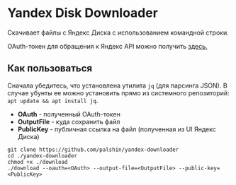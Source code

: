 # Yandex Disk Downloader

Скачивает файлы с Яндекс Диска с использованием командной строки.


OAuth-токен для обращения к Яндекс API можно получить [здесь.](https://yandex.ru/dev/disk/poligon/#!//v1/disk/public/resources/GetPublicResourceDownloadLink)

## Как пользоваться

Сначала убедитесь, что установлена утилита ```jq``` (для парсинга JSON). В случае убунты ее можно установить прямо из системного репозиторий: ```apt update && apt install jq```.

- **OAuth** - полученный OAuth-токен
- **OutputFile** - куда сохранить файл
- **PublicKey** - публичная ссылка на файл (полученная из UI Яндекс Диска)

```shell
git clone https://github.com/palshin/yandex-downloader
cd ./yandex-downloader
chmod +x ./download
./download --oauth=<OAuth> --output-file=<OutputFile> --public-key=<PublicKey>
```
